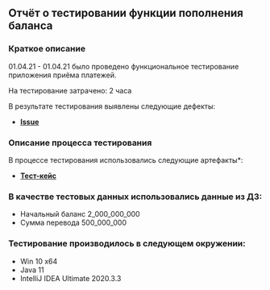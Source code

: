 ## Отчёт о тестировании функции пополнения баланса

### Краткое описание

01.04.21 - 01.04.21 было проведено функциональное тестирование приложения приёма платежей.

На тестирование затрачено: 2 часа

В результате тестирования выявлены следующие дефекты:
* **[Issue](https://github.com/axelbros/javatest1/issues/1)**


### Описание процесса тестирования

В процессе тестирования использовались следующие артефакты*:
* **[Тест-кейс](https://github.com/axelbros/lec2/blob/master/testcase.md)**




### В качестве тестовых данных использовались данные из ДЗ:
* Начальный баланс 2_000_000_000
* Сумма перевода 500_000_000


### Тестирование производилось в следующем окружении:
* Win 10 x64
* Java 11
* IntelliJ IDEA Ultimate 2020.3.3